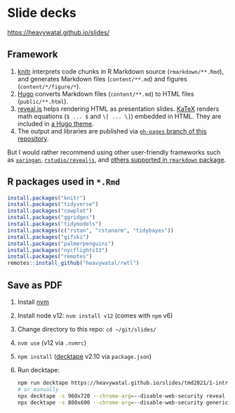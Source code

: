 # Slide decks

https://heavywatal.github.io/slides/


## Framework

1.  [knitr](https://yihui.org/knitr/)
    interprets code chunks in R Markdown source (`rmarkdown/**.Rmd`),
    and generates Markdown files (`content/**.md`) and figures (`content/*/figure/*`).
2.  [Hugo](https://gohugo.io/)
    converts Markdown files (`content/**.md`) to HTML files (`public/**.html`).
3.  [reveal.js](https://revealjs.com/)
    helps rendering HTML as presentation slides.
    [KaTeX](https://katex.org/)
    renders math equations (`$ ... $` and `\[ ... \]`) embedded in HTML.
    They are included in [a Hugo theme](https://github.com/heavywatal/hugo-theme-reveal).
4.  The output and libraries are published via
    [`gh-pages` branch of this repository](https://github.com/heavywatal/slides/tree/gh-pages).

But I would rather recommend using other user-friendly frameworks such as
[`xaringan`](https://slides.yihui.org/xaringan/),
[`rstudio/revealjs`](https://bookdown.org/yihui/rmarkdown/revealjs.html),
and [others supported in `rmarkdown` package](https://bookdown.org/yihui/rmarkdown/presentations.html).


## R packages used in `*.Rmd`

```r
install.packages("knitr")
install.packages("tidyverse")
install.packages("cowplot")
install.packages("ggridges")
install.packages("tidymodels")
install.packages(c("rstan", "rstanarm", "tidybayes"))
install.packages("gifski")
install.packages("palmerpenguins")
install.packages("nycflights13")
install.packages("remotes")
remotes::install_github("heavywatal/rwtl")
```


## Save as PDF

1. Install [nvm](https://github.com/nvm-sh/nvm)
1. Install node v12: `nvm install v12` (comes with `npm` v6)
1. Change directory to this repo: `cd ~/git/slides/`
1. `nvm use` (v12 via `.nvmrc`)
1. `npm install` ([decktape](https://github.com/astefanutti/decktape) v2.10 via `package.json`)
1.  Run decktape:

    ```sh
    npm run decktape https://heavywatal.github.io/slides/tmd2021/1-introduction.html 1-introduction.pdf
    # or manually
    npx decktape -s 960x720 --chrome-arg=--disable-web-security reveal https://heavywatal.github.io/slides/hokudai2021r/1-introduction.html 1-introduction.pdf
    npx decktape -s 800x600 --chrome-arg=--disable-web-security generic https://comicalcommet.github.io/r-training-2021/R_training_2021_1.html R_training_2021_1.pdf
    ```
